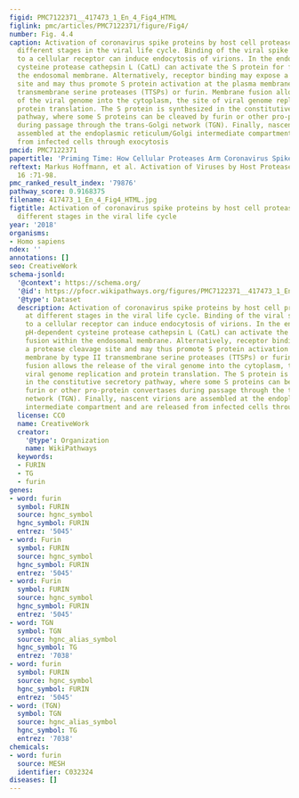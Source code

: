 ```yaml
---
figid: PMC7122371__417473_1_En_4_Fig4_HTML
figlink: pmc/articles/PMC7122371/figure/Fig4/
number: Fig. 4.4
caption: Activation of coronavirus spike proteins by host cell proteases occurs at
  different stages in the viral life cycle. Binding of the viral spike (S) protein
  to a cellular receptor can induce endocytosis of virions. In the endosome, the pH-dependent
  cysteine protease cathepsin L (CatL) can activate the S protein for fusion within
  the endosomal membrane. Alternatively, receptor binding may expose a protease cleavage
  site and may thus promote S protein activation at the plasma membrane by type II
  transmembrane serine proteases (TTSPs) or furin. Membrane fusion allows the release
  of the viral genome into the cytoplasm, the site of viral genome replication and
  protein translation. The S protein is synthesized in the constitutive secretory
  pathway, where some S proteins can be cleaved by furin or other pro-protein convertases
  during passage through the trans-Golgi network (TGN). Finally, nascent virions are
  assembled at the endoplasmic reticulum/Golgi intermediate compartment and are released
  from infected cells through exocytosis
pmcid: PMC7122371
papertitle: 'Priming Time: How Cellular Proteases Arm Coronavirus Spike Proteins.'
reftext: Markus Hoffmann, et al. Activation of Viruses by Host Proteases. 2018 Feb
  16 :71-98.
pmc_ranked_result_index: '79876'
pathway_score: 0.9168375
filename: 417473_1_En_4_Fig4_HTML.jpg
figtitle: Activation of coronavirus spike proteins by host cell proteases occurs at
  different stages in the viral life cycle
year: '2018'
organisms:
- Homo sapiens
ndex: ''
annotations: []
seo: CreativeWork
schema-jsonld:
  '@context': https://schema.org/
  '@id': https://pfocr.wikipathways.org/figures/PMC7122371__417473_1_En_4_Fig4_HTML.html
  '@type': Dataset
  description: Activation of coronavirus spike proteins by host cell proteases occurs
    at different stages in the viral life cycle. Binding of the viral spike (S) protein
    to a cellular receptor can induce endocytosis of virions. In the endosome, the
    pH-dependent cysteine protease cathepsin L (CatL) can activate the S protein for
    fusion within the endosomal membrane. Alternatively, receptor binding may expose
    a protease cleavage site and may thus promote S protein activation at the plasma
    membrane by type II transmembrane serine proteases (TTSPs) or furin. Membrane
    fusion allows the release of the viral genome into the cytoplasm, the site of
    viral genome replication and protein translation. The S protein is synthesized
    in the constitutive secretory pathway, where some S proteins can be cleaved by
    furin or other pro-protein convertases during passage through the trans-Golgi
    network (TGN). Finally, nascent virions are assembled at the endoplasmic reticulum/Golgi
    intermediate compartment and are released from infected cells through exocytosis
  license: CC0
  name: CreativeWork
  creator:
    '@type': Organization
    name: WikiPathways
  keywords:
  - FURIN
  - TG
  - furin
genes:
- word: furin
  symbol: FURIN
  source: hgnc_symbol
  hgnc_symbol: FURIN
  entrez: '5045'
- word: Furin
  symbol: FURIN
  source: hgnc_symbol
  hgnc_symbol: FURIN
  entrez: '5045'
- word: Furin
  symbol: FURIN
  source: hgnc_symbol
  hgnc_symbol: FURIN
  entrez: '5045'
- word: TGN
  symbol: TGN
  source: hgnc_alias_symbol
  hgnc_symbol: TG
  entrez: '7038'
- word: furin
  symbol: FURIN
  source: hgnc_symbol
  hgnc_symbol: FURIN
  entrez: '5045'
- word: (TGN)
  symbol: TGN
  source: hgnc_alias_symbol
  hgnc_symbol: TG
  entrez: '7038'
chemicals:
- word: furin
  source: MESH
  identifier: C032324
diseases: []
---
```

